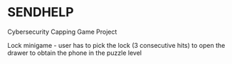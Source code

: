 # SENDHELP
Cybersecurity Capping Game Project

Lock minigame - user has to pick the lock (3 consecutive hits) to open the drawer to obtain the phone in the puzzle level